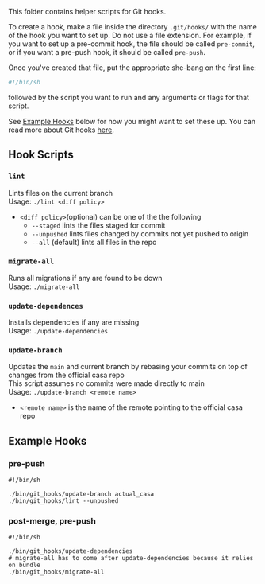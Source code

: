 This folder contains helper scripts for Git hooks.

To create a hook, make a file inside the directory `.git/hooks/` with the name of the hook you want to set up. Do not use a file extension.
For example, if you want to set up a pre-commit hook, the file should be called `pre-commit`, or if you want a pre-push hook, it should be called `pre-push`.

Once you've created that file, put the appropriate she-bang on the first line:
```bash
#!/bin/sh
```
followed by the script you want to run and any arguments or flags for that script.

See [Example Hooks](#example-hooks) below for how you might want to set these up.
You can read more about Git hooks [here](https://git-scm.com/docs/githooks).

## Hook Scripts

### `lint`  
Lints files on the current branch  
Usage: `./lint <diff policy>`  
 + `<diff policy>`(optional) can be one of the the following
   - `--staged` lints the files staged for commit
   - `--unpushed` lints files changed by commits not yet pushed to origin
   - `--all` (default) lints all files in the repo  

### `migrate-all`  
Runs all migrations if any are found to be down  
Usage: `./migrate-all`  

### `update-dependences`  
Installs dependencies if any are missing  
Usage: `./update-dependencies`  
  
### `update-branch`
Updates the `main` and current branch by rebasing your commits on top of changes from the official casa repo  
This script assumes no commits were made directly to main  
Usage: `./update-branch <remote name>`  
 + `<remote name>` is the name of the remote pointing to the official casa repo
   
## Example Hooks
### pre-push
    #!/bin/sh
  
    ./bin/git_hooks/update-branch actual_casa
    ./bin/git_hooks/lint --unpushed
### post-merge, pre-push  
    #!/bin/sh

    ./bin/git_hooks/update-dependencies
    # migrate-all has to come after update-dependencies because it relies on bundle
    ./bin/git_hooks/migrate-all
